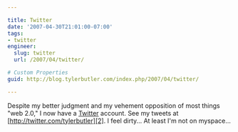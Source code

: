 ```yaml
---

title: Twitter
date: '2007-04-30T21:01:00-07:00'
tags:
- twitter
engineer:
  slug: twitter
  url: /2007/04/twitter/

# Custom Properties
guid: http://blog.tylerbutler.com/index.php/2007/04/twitter/

---
```


Despite my better judgment and my vehement opposition of most things "web
2.0," I now have a [Twitter][1] account. <sigh> See my tweets at
[http://twitter.com/tylerbutler][2]. I feel dirty... At least I'm not on
myspace...

   [1]: http://twitter.com
   [2]: http://twitter.com/tylerbutler

